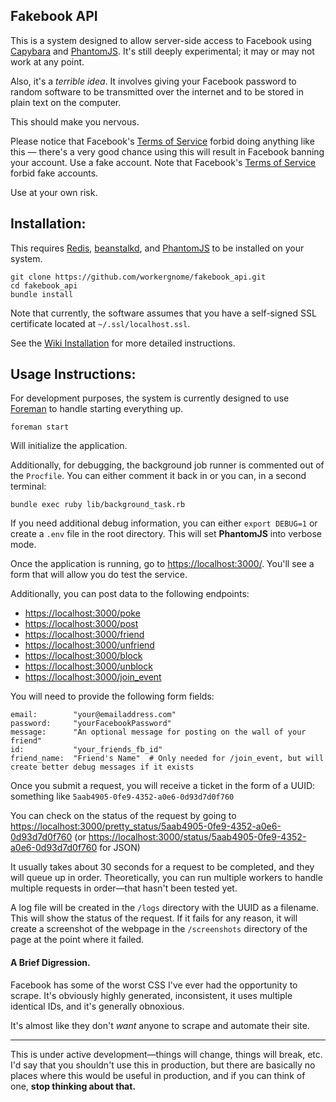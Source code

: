 ## Fakebook API

This is a system designed to allow server-side access to Facebook using [Capybara](https://github.com/jnicklas/capybara) and [PhantomJS](http://phantomjs.org). It's still deeply experimental; it may or may not work at any point.

Also, it's a *terrible idea*. It involves giving your Facebook password to random software to be transmitted over the internet and to be stored in plain text on the computer.  

This should make you nervous.

Please notice that Facebook's [Terms of Service](https://www.facebook.com/legal/terms) forbid doing anything like this — there's a very good chance using this will result in Facebook banning your account.  Use a fake account.  Note that  Facebook's [Terms of Service](https://www.facebook.com/legal/terms) forbid fake accounts. 

Use at your own risk.

## Installation: 

This requires [Redis](http://redis.io), [beanstalkd](http://kr.github.io/beanstalkd/), and [PhantomJS](http://phantomjs.org) to be installed on your system.

    git clone https://github.com/workergnome/fakebook_api.git
    cd fakebook_api
    bundle install
    
Note that currently, the software assumes that you have a self-signed SSL certificate located at `~/.ssl/localhost.ssl`. 

See the [Wiki Installation](https://github.com/workergnome/fakebook_api/wiki/Install-Instructions) for more detailed instructions.


## Usage Instructions:

For development purposes, the system is currently designed to use [Foreman](https://github.com/ddollar/foreman) to handle starting everything up.

    foreman start

Will initialize the application.

Additionally, for debugging, the background job runner is commented out of the `Procfile`.  You can either comment it back in or you can, in a second terminal:

    bundle exec ruby lib/background_task.rb

If you need additional debug information, you can either `export DEBUG=1` or create a `.env` file in the root directory.  This will set **PhantomJS** into verbose mode.

Once the application is running, go to <https://localhost:3000/>.  You'll see a form that will allow you do test the service.

Additionally, you can post data to the following endpoints:

* <https://localhost:3000/poke>
* <https://localhost:3000/post>
* <https://localhost:3000/friend>
* <https://localhost:3000/unfriend>
* <https://localhost:3000/block>
* <https://localhost:3000/unblock>
* <https://localhost:3000/join_event>

You will need to provide the following form fields:


    email:        "your@emailaddress.com"
    password:     "yourFacebookPassword"
    message:      "An optional message for posting on the wall of your friend"
    id:           "your_friends_fb_id"
    friend_name:  "Friend's Name"  # Only needed for /join_event, but will create better debug messages if it exists

Once you submit a request, you will receive a ticket in the form of a UUID:  something like `5aab4905-0fe9-4352-a0e6-0d93d7d0f760`

You can check on the status of the request by going to <https://localhost:3000/pretty_status/5aab4905-0fe9-4352-a0e6-0d93d7d0f760> (or <https://localhost:3000/status/5aab4905-0fe9-4352-a0e6-0d93d7d0f760> for JSON)

It usually takes about 30 seconds for a request to be completed, and they will queue up in order.  Theoretically, you can run multiple workers to handle multiple requests in order—that hasn't been tested yet.

A log file will be created in the `/logs` directory with the UUID as a filename.  This will show the status of the request.  If it fails for any reason, it will create a screenshot of the webpage in the `/screenshots` directory of the page at the point where it failed.

#### A Brief Digression.

Facebook has some of the worst CSS I've ever had the opportunity to scrape.  It's obviously highly generated, inconsistent, it uses multiple identical IDs, and it's generally obnoxious.   

It's almost like they don't *want*  anyone to scrape and automate their site. 


----

This is under active development—things will change, things will break, etc.  I'd say that you shouldn't use this in production, but there are basically no places where this would be useful in production, and if you can think of one, **stop thinking about that.**

